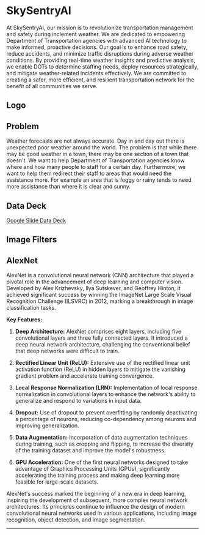 # SkySentryAI
At SkySentryAI, our mission is to revolutionize transportation management and safety during inclement weather. We are dedicated to empowering Department of Transportation agencies with advanced AI technology to make informed, proactive decisions. Our goal is to enhance road safety, reduce accidents, and minimize traffic disruptions during adverse weather conditions. By providing real-time weather insights and predictive analysis, we enable DOTs to determine staffing needs, deploy resources strategically, and mitigate weather-related incidents effectively. We are committed to creating a safer, more efficient, and resilient transportation network for the benefit of all communities we serve.
## Logo

## Problem
Weather forecasts are not always accurate. Day in and day out there is unexpected poor weather around the world. The problem is that while there may be good weather in a town, there may be one section of a town that doesn't. We want to help Department of Transportation agencies know where and how many people to staff for a certain day. Furthermore, we want to help them redirect their staff to areas that would need the assistance more. For example an area that is foggy or rainy tends to need more assistance than where it is clear and sunny.

##  Data Deck
[Google Slide Data Deck](https://docs.google.com/presentation/d/1JuHDfsJL5S2unNAP_6iWqWC_wB_WmdSKYS6D0M1KvJ8/edit?usp=sharing)

## Image Filters

## AlexNet

AlexNet is a convolutional neural network (CNN) architecture that played a pivotal role in the advancement of deep learning and computer vision. Developed by Alex Krizhevsky, Ilya Sutskever, and Geoffrey Hinton, it achieved significant success by winning the ImageNet Large Scale Visual Recognition Challenge (ILSVRC) in 2012, marking a breakthrough in image classification tasks.

**Key Features:**

1. **Deep Architecture:** AlexNet comprises eight layers, including five convolutional layers and three fully connected layers. It introduced a deep neural network architecture, challenging the conventional belief that deep networks were difficult to train.

2. **Rectified Linear Unit (ReLU):** Extensive use of the rectified linear unit activation function (ReLU) in hidden layers to mitigate the vanishing gradient problem and accelerate training convergence.

3. **Local Response Normalization (LRN):** Implementation of local response normalization in convolutional layers to enhance the network's ability to generalize and respond to variations in input data.

4. **Dropout:** Use of dropout to prevent overfitting by randomly deactivating a percentage of neurons, reducing co-dependency among neurons and improving generalization.

5. **Data Augmentation:** Incorporation of data augmentation techniques during training, such as cropping and flipping, to increase the diversity of the training dataset and improve the model's robustness.

6. **GPU Acceleration:** One of the first neural networks designed to take advantage of Graphics Processing Units (GPUs), significantly accelerating the training process and making deep learning more feasible for large-scale datasets.

AlexNet's success marked the beginning of a new era in deep learning, inspiring the development of subsequent, more complex neural network architectures. Its principles continue to influence the design of modern convolutional neural networks used in various applications, including image recognition, object detection, and image segmentation.

---
